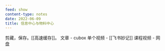 ```yaml
---
feed: show
content-type: notes
date: 2022-06-09
title: 信息中心与物料中心
---
```

剪藏，保存。[[高速缓存]]。
文章 - cubox
单个视频 - [[飞书妙记]]
课程视频 - 网盘
